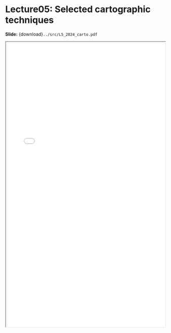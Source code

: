 # Lecture05: Selected cartographic techniques

**Slide:** {download}`../src/L5_2024_carto.pdf`

<iframe src="../L5_2024_carto.pdf" width="100%" height="900px">
</iframe>